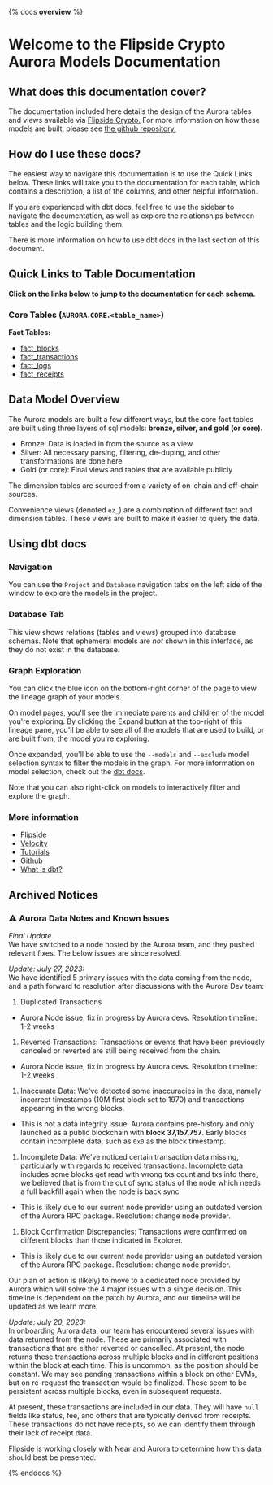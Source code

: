 {% docs __overview__ %}

# Welcome to the Flipside Crypto Aurora Models Documentation

## **What does this documentation cover?**

The documentation included here details the design of the Aurora
tables and views available via [Flipside Crypto.](https://flipsidecrypto.xyz/) For more information on how these models are built, please see [the github repository.](https://github.com/flipsideCrypto/aurora-models/)

## **How do I use these docs?**

The easiest way to navigate this documentation is to use the Quick Links below. These links will take you to the documentation for each table, which contains a description, a list of the columns, and other helpful information.

If you are experienced with dbt docs, feel free to use the sidebar to navigate the documentation, as well as explore the relationships between tables and the logic building them.

There is more information on how to use dbt docs in the last section of this document.

## **Quick Links to Table Documentation**

**Click on the links below to jump to the documentation for each schema.**

### Core Tables (`AURORA`.`CORE`.`<table_name>`)

**Fact Tables:**

- [fact_blocks](#!/model/model.aurora_models.core__fact_blocks)
- [fact_transactions](#!/model/model.aurora_models.core__fact_transactions)
- [fact_logs](#!/model/model.aurora_models.core__fact_logs)
- [fact_receipts](#!/model/model.aurora_models.core__fact_receipts)

## **Data Model Overview**

The Aurora models are built a few different ways, but the core fact tables are built using three layers of sql models: **bronze, silver, and gold (or core).**

- Bronze: Data is loaded in from the source as a view
- Silver: All necessary parsing, filtering, de-duping, and other transformations are done here
- Gold (or core): Final views and tables that are available publicly

The dimension tables are sourced from a variety of on-chain and off-chain sources.

Convenience views (denoted `ez_`) are a combination of different fact and dimension tables. These views are built to make it easier to query the data.

## **Using dbt docs**

### Navigation

You can use the `Project` and `Database` navigation tabs on the left side of the window to explore the models in the project.

### Database Tab

This view shows relations (tables and views) grouped into database schemas. Note that ephemeral models are _not_ shown in this interface, as they do not exist in the database.

### Graph Exploration

You can click the blue icon on the bottom-right corner of the page to view the lineage graph of your models.

On model pages, you'll see the immediate parents and children of the model you're exploring. By clicking the Expand button at the top-right of this lineage pane, you'll be able to see all of the models that are used to build, or are built from, the model you're exploring.

Once expanded, you'll be able to use the `--models` and `--exclude` model selection syntax to filter the models in the graph. For more information on model selection, check out the [dbt docs](https://docs.getdbt.com/docs/model-selection-syntax).

Note that you can also right-click on models to interactively filter and explore the graph.

### **More information**

- [Flipside](https://flipsidecrypto.xyz/)
- [Velocity](https://app.flipsidecrypto.com/velocity?nav=Discover)
- [Tutorials](https://docs.flipsidecrypto.com/our-data/tutorials)
- [Github](https://github.com/FlipsideCrypto/aurora-models)
- [What is dbt?](https://docs.getdbt.com/docs/introduction)

## Archived Notices
### **⚠️ Aurora Data Notes and Known Issues**
*Final Update*  
We have switched to a node hosted by the Aurora team, and they pushed relevant fixes. The below issues are since resolved.  

*Update: July 27, 2023:*  
We have identified 5 primary issues with the data coming from the node, and a path forward to resolution after discussions with the Aurora Dev team:
1. Duplicated Transactions
 - Aurora Node issue, fix in progress by Aurora devs. Resolution timeline: 1-2 weeks
1. Reverted Transactions: Transactions or events that have been previously canceled or reverted are still being received from the chain.
 - Aurora Node issue, fix in progress by Aurora devs. Resolution timeline: 1-2 weeks
1. Inaccurate Data: We've detected some inaccuracies in the data, namely incorrect timestamps (10M first block set to 1970) and transactions appearing in the wrong blocks.
 - This is not a data integrity issue. Aurora contains pre-history and only launched as a public blockchain with **block 37,157,757**. Early blocks contain incomplete data, such as `0x0` as the block timestamp.
1. Incomplete Data: We've noticed certain transaction data missing, particularly with regards to received transactions. Incomplete data includes some blocks get read with wrong txs count and txs info there, we believed that is from the out of sync status of the node which needs a full backfill again when the node is back sync
 - This is likely due to our current node provider using an outdated version of the Aurora RPC package. Resolution: change node provider.
1. Block Confirmation Discrepancies: Transactions were confirmed on different blocks than those indicated in Explorer.
 - This is likely due to our current node provider using an outdated version of the Aurora RPC package. Resolution: change node provider.

Our plan of action is (likely) to move to a dedicated node provided by Aurora which will solve the 4 major issues with a single decision. This timeline is dependent on the patch by Aurora, and our timeline will be updated as we learn more.  


*Update: July 20, 2023:*  
In onboarding Aurora data, our team has encountered several issues with data returned from the node. These are primarily associated with transactions that are either reverted or cancelled. At present, the node returns these transactions across multiple blocks and in different positions within the block at each time. This is uncommon, as the position should be constant. We may see pending transactions within a block on other EVMs, but on re-request the transaction would be finalized. These seem to be persistent across multiple blocks, even in subsequent requests.  

At present, these transactions are included in our data. They will have `null` fields like status, fee, and others that are typically derived from receipts. These transactions do not have receipts, so we can identify them through their lack of receipt data.  

Flipside is working closely with Near and Aurora to determine how this data should best be presented.  

{% enddocs %}

